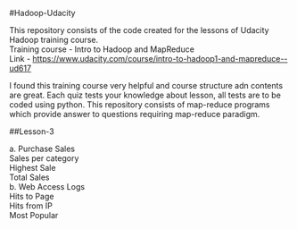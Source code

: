 #Hadoop-Udacity

This repository consists of the code created for the lessons of Udacity Hadoop training course. </br>
Training course - Intro to Hadoop and MapReduce </br>
Link - https://www.udacity.com/course/intro-to-hadoop1-and-mapreduce--ud617 </br>

I found this training course very helpful and course structure adn contents are great. Each quiz tests your knowledge about lesson, all tests are to be coded using python. This repository consists of map-reduce programs which provide answer to questions requiring map-reduce paradigm.

##Lesson-3 </br>

a. Purchase Sales</br>
Sales per category</br>
Highest Sale </br>
Total Sales </br>
b. Web Access Logs</br> 
Hits to Page </br>
Hits from IP </br>
Most Popular </br>
